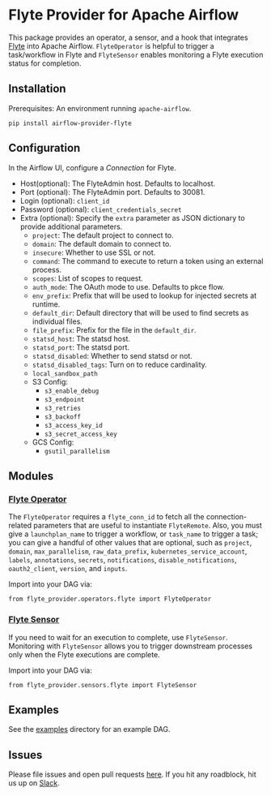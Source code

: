 # Flyte Provider for Apache Airflow

This package provides an operator, a sensor, and a hook that integrates [Flyte](flyte.org/) into Apache Airflow.
`FlyteOperator` is helpful to trigger a task/workflow in Flyte and `FlyteSensor` enables monitoring a Flyte execution status
for completion.

## Installation

Prerequisites: An environment running `apache-airflow`.

```
pip install airflow-provider-flyte
```

## Configuration

In the Airflow UI, configure a _Connection_ for Flyte.

- Host(optional): The FlyteAdmin host. Defaults to localhost.
- Port (optional): The FlyteAdmin port. Defaults to 30081.
- Login (optional): `client_id`
- Password (optional): `client_credentials_secret`
- Extra (optional): Specify the `extra` parameter as JSON dictionary to provide additional parameters.
  - `project`: The default project to connect to.
  - `domain`: The default domain to connect to.
  - `insecure`: Whether to use SSL or not.
  - `command`: The command to execute to return a token using an external process.
  - `scopes`: List of scopes to request.
  - `auth_mode`: The OAuth mode to use. Defaults to pkce flow.
  - `env_prefix`: Prefix that will be used to lookup for injected secrets at runtime.
  - `default_dir`: Default directory that will be used to find secrets as individual files.
  - `file_prefix`: Prefix for the file in the `default_dir`.
  - `statsd_host`: The statsd host.
  - `statsd_port`: The statsd port.
  - `statsd_disabled`: Whether to send statsd or not.
  - `statsd_disabled_tags`: Turn on to reduce cardinality.
  - `local_sandbox_path`
  - S3 Config:
    - `s3_enable_debug`
    - `s3_endpoint`
    - `s3_retries`
    - `s3_backoff`
    - `s3_access_key_id`
    - `s3_secret_access_key`
  - GCS Config:
    - `gsutil_parallelism`

## Modules

### [Flyte Operator](https://github.com/flyteorg/airflow-provider-flyte/blob/master/flyte_provider/operators/flyte.py)

The `FlyteOperator` requires a `flyte_conn_id` to fetch all the connection-related
parameters that are useful to instantiate `FlyteRemote`. Also, you must give a
`launchplan_name` to trigger a workflow, or `task_name` to trigger a task; you can give a
handful of other values that are optional, such as `project`, `domain`, `max_parallelism`,
`raw_data_prefix`, `kubernetes_service_account`, `labels`, `annotations`,
`secrets`, `notifications`, `disable_notifications`, `oauth2_client`, `version`, and `inputs`.

Import into your DAG via:

```
from flyte_provider.operators.flyte import FlyteOperator
```

### [Flyte Sensor](https://github.com/flyteorg/airflow-provider-flyte/blob/master/flyte_provider/sensors/flyte.py)

If you need to wait for an execution to complete, use `FlyteSensor`.
Monitoring with `FlyteSensor` allows you to trigger downstream processes only when the Flyte executions are complete.

Import into your DAG via:

```
from flyte_provider.sensors.flyte import FlyteSensor
```

## Examples

See the [examples](https://github.com/flyteorg/airflow-provider-flyte/tree/master/flyte_provider/example_dags) directory for an example DAG.

## Issues

Please file issues and open pull requests [here](https://github.com/flyteorg/airflow-provider-flyte).
If you hit any roadblock, hit us up on [Slack](https://slack.flyte.org/).
